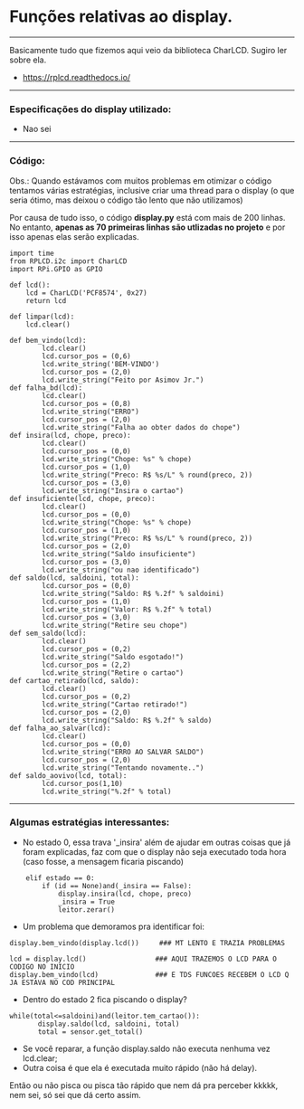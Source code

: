 # Funções relativas ao display.

---

Basicamente tudo que fizemos aqui veio da biblioteca CharLCD. Sugiro ler sobre ela.

- https://rplcd.readthedocs.io/

---

### Especificações do display utilizado:

- Nao sei

---

### Código:

Obs.: Quando estávamos com muitos problemas em otimizar o código tentamos várias estratégias, inclusive criar uma thread para o display (o que seria ótimo, mas deixou o código tão lento que não utilizamos)

Por causa de tudo isso, o código **display.py** está com mais de 200 linhas. No entanto, **apenas as 70 primeiras linhas são utlizadas no projeto** e por isso apenas elas serão explicadas.

~~~python3
import time
from RPLCD.i2c import CharLCD
import RPi.GPIO as GPIO

def lcd():
    lcd = CharLCD('PCF8574', 0x27)
    return lcd

def limpar(lcd):
    lcd.clear()

def bem_vindo(lcd):
        lcd.clear()
        lcd.cursor_pos = (0,6)
        lcd.write_string('BEM-VINDO')
        lcd.cursor_pos = (2,0)
        lcd.write_string("Feito por Asimov Jr.")
def falha_bd(lcd):
        lcd.clear()
        lcd.cursor_pos = (0,8)
        lcd.write_string("ERRO")
        lcd.cursor_pos = (2,0)
        lcd.write_string("Falha ao obter dados do chope")
def insira(lcd, chope, preco):
        lcd.clear()
        lcd.cursor_pos = (0,0)
        lcd.write_string("Chope: %s" % chope)
        lcd.cursor_pos = (1,0)
        lcd.write_string("Preco: R$ %s/L" % round(preco, 2))
        lcd.cursor_pos = (3,0)
        lcd.write_string("Insira o cartao")
def insuficiente(lcd, chope, preco):
        lcd.clear()
        lcd.cursor_pos = (0,0)
        lcd.write_string("Chope: %s" % chope)
        lcd.cursor_pos = (1,0)
        lcd.write_string("Preco: R$ %s/L" % round(preco, 2))
        lcd.cursor_pos = (2,0)
        lcd.write_string("Saldo insuficiente")
        lcd.cursor_pos = (3,0)
        lcd.write_string("ou nao identificado")
def saldo(lcd, saldoini, total):
        lcd.cursor_pos = (0,0)
        lcd.write_string("Saldo: R$ %.2f" % saldoini)
        lcd.cursor_pos = (1,0)
        lcd.write_string("Valor: R$ %.2f" % total)
        lcd.cursor_pos = (3,0)
        lcd.write_string("Retire seu chope")
def sem_saldo(lcd):
        lcd.clear()
        lcd.cursor_pos = (0,2)
        lcd.write_string("Saldo esgotado!")
        lcd.cursor_pos = (2,2)
        lcd.write_string("Retire o cartao")
def cartao_retirado(lcd, saldo):
        lcd.clear()
        lcd.cursor_pos = (0,2)
        lcd.write_string("Cartao retirado!")
        lcd.cursor_pos = (2,0)
        lcd.write_string("Saldo: R$ %.2f" % saldo)
def falha_ao_salvar(lcd):
        lcd.clear()
        lcd.cursor_pos = (0,0)
        lcd.write_string("ERRO AO SALVAR SALDO")
        lcd.cursor_pos = (2,0)
        lcd.write_string("Tentando novamente..")
def saldo_aovivo(lcd, total):
        lcd.cursor_pos(1,10)
        lcd.write_string("%.2f" % total)
~~~

---

### Algumas estratégias interessantes:

- No estado 0, essa trava '_insira' além de ajudar em outras coisas que já foram explicadas, faz com que o display não seja executado toda hora (caso fosse, a mensagem ficaria piscando)
~~~python3
    elif estado == 0:
        if (id == None)and(_insira == False):
            display.insira(lcd, chope, preco)
            _insira = True
            leitor.zerar()
~~~
  
- Um problema que demoramos pra identificar foi:
~~~python3
display.bem_vindo(display.lcd())     ### MT LENTO E TRAZIA PROBLEMAS
~~~
~~~python3
lcd = display.lcd()                 ### AQUI TRAZEMOS O LCD PARA O CODIGO NO INICIO
display.bem_vindo(lcd)              ### E TDS FUNCOES RECEBEM O LCD Q JA ESTAVA NO COD PRINCIPAL
~~~

- Dentro do estado 2 fica piscando o display?
~~~python3
while(total<=saldoini)and(leitor.tem_cartao()):
       display.saldo(lcd, saldoini, total)
       total = sensor.get_total()
~~~

 - Se você reparar, a função display.saldo não executa nenhuma vez lcd.clear;
 - Outra coisa é que ela é executada muito rápido (não há delay).
     
Então ou não pisca ou pisca tão rápido que nem dá pra perceber kkkkk, nem sei, só sei que dá certo assim.

